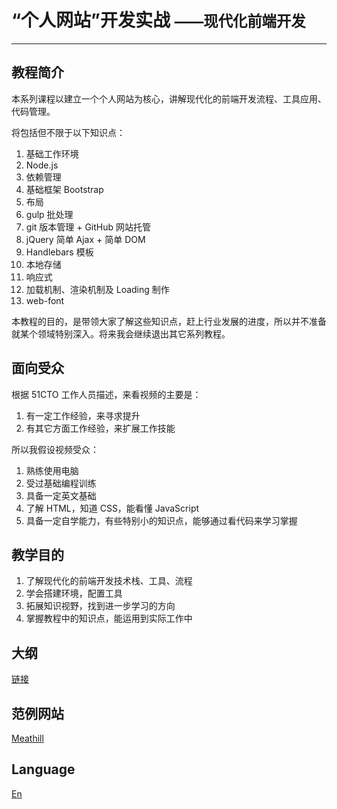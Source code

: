 # “个人网站”开发实战 <small>——现代化前端开发</small>
--------

## 教程简介

<p class="lead">
本系列课程以建立一个个人网站为核心，讲解现代化的前端开发流程、工具应用、代码管理。
</p>

将包括但不限于以下知识点：

1. 基础工作环境
2. Node.js
3. 依赖管理
3. 基础框架 Bootstrap
4. 布局
5. gulp 批处理
6. git 版本管理 + GitHub 网站托管
7. jQuery 简单 Ajax + 简单 DOM
8. Handlebars 模板
9. 本地存储
10. 响应式
11. 加载机制、渲染机制及 Loading 制作
12. web-font

本教程的目的，是带领大家了解这些知识点，赶上行业发展的进度，所以并不准备就某个领域特别深入。将来我会继续退出其它系列教程。

## 面向受众

根据 51CTO 工作人员描述，来看视频的主要是：

1. 有一定工作经验，来寻求提升
2. 有其它方面工作经验，来扩展工作技能

所以我假设视频受众：

1. 熟练使用电脑
2. 受过基础编程训练
3. 具备一定英文基础
4. 了解 HTML，知道 CSS，能看懂 JavaScript
5. 具备一定自学能力，有些特别小的知识点，能够通过看代码来学习掌握

## 教学目的

1. 了解现代化的前端开发技术栈、工具、流程
2. 学会搭建环境，配置工具
3. 拓展知识视野，找到进一步学习的方向
4. 掌握教程中的知识点，能运用到实际工作中

## 大纲

[链接](./outline.md)

## 范例网站

[Meathill](http://meathill.com/)

## Language

[En](./README.en.md)